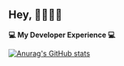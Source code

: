 <h2>Hey, 👋🏽👋🏽</h2>

<b>💻 My Developer Experience 💻</b>

<p>  

[![Anurag's GitHub stats](https://github-readme-stats.vercel.app/api?username=LxSTx&hide=contribs,prs)](https://github.com/anuraghazra/github-readme-stats)
</p>
